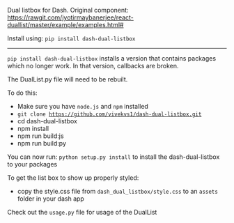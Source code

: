 Dual listbox for Dash. Original component: https://rawgit.com/jyotirmaybanerjee/react-duallist/master/example/examples.html#

Install using:
<code>pip install dash-dual-listbox</code>

************************************************************************
<code>pip install dash-dual-listbox</code> installs a version that contains packages which no longer work. In that version, callbacks are broken.

The DualList.py file will need to be rebuilt. 

To do this:

- Make sure you have <code>node.js</code> and <code>npm</code> installed
- <code>git clone https://github.com/vivekvs1/dash-dual-listbox.git</code>
- cd dash-dual-listbox
- npm install
- npm run build:js
- npm run build:py

You can now run: <code>python setup.py install</code> to install the dash-dual-listbox to your packages

To get the list box to show up properly styled:
- copy the style.css file from <code>dash_dual_listbox/style.css</code> to an <code>assets</code> folder in your dash app

Check out the `usage.py` file for usage of the DualList
